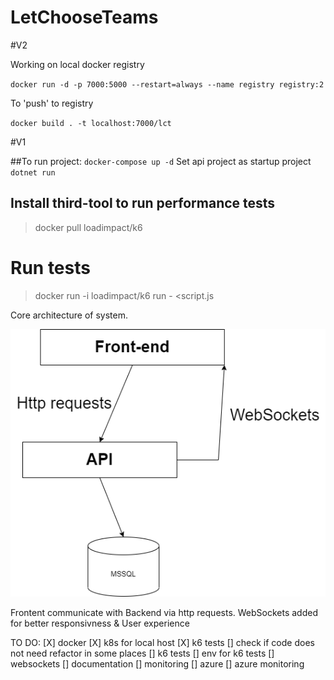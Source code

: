 # LetChooseTeams



#V2

Working on local docker registry

`docker run -d -p 7000:5000 --restart=always --name registry registry:2`

To 'push' to registry

`docker build . -t localhost:7000/lct`



#V1

##To run project:
`docker-compose up -d` 
Set api project as startup project
`dotnet run`

## Install third-tool to run performance tests
> docker pull loadimpact/k6

# Run tests
> docker run -i loadimpact/k6 run - <script.js

Core architecture of system.

![alt text](https://github.com/AGranosik/LetChooseTeams/blob/event-sourcing/images/v1_architectures.png)

Frontent communicate with Backend via http requests.
WebSockets added for better responsivness & User experience

TO DO: 
[X] docker
[X] k8s for local host
[X] k6 tests
[] check if code does not need refactor in some places
[] k6 tests
[] env for k6 tests
[] websockets
[] documentation
[] monitoring
[] azure
[] azure monitoring